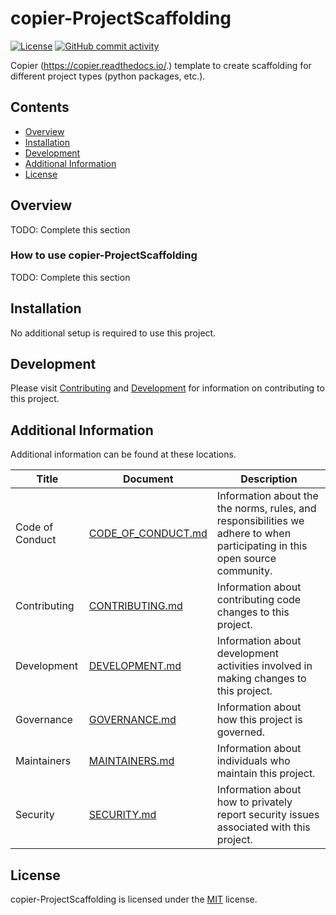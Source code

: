 # copier-ProjectScaffolding

<!-- BEGIN: Exclude Package -->
[![License](https://img.shields.io/github/license/gt-sse-center/copier-ProjectScaffolding?color=dark-green)](https://github.com/gt-sse-center/copier-ProjectScaffolding/blob/master/LICENSE.txt)
[![GitHub commit activity](https://img.shields.io/github/commit-activity/y/gt-sse-center/copier-ProjectScaffolding?color=dark-green)](https://github.com/gt-sse-center/copier-ProjectScaffolding/commits/main/)
<!-- END: Exclude Package -->

Copier (https://copier.readthedocs.io/.) template to create scaffolding for different project types (python packages, etc.).

<!-- BEGIN: Exclude Package -->
## Contents
- [Overview](#overview)
- [Installation](#installation)
- [Development](#development)
- [Additional Information](#additional-information)
- [License](#license)
<!-- END: Exclude Package -->

## Overview
TODO: Complete this section

### How to use copier-ProjectScaffolding
TODO: Complete this section

<!-- BEGIN: Exclude Package -->
## Installation
No additional setup is required to use this project.

## Development
Please visit [Contributing](https://github.com/gt-sse-center/copier-ProjectScaffolding/blob/main/CONTRIBUTING.md) and [Development](https://github.com/gt-sse-center/copier-ProjectScaffolding/blob/main/DEVELOPMENT.md) for information on contributing to this project.
<!-- END: Exclude Package -->

## Additional Information
Additional information can be found at these locations.

| Title | Document | Description |
| --- | --- | --- |
| Code of Conduct | [CODE_OF_CONDUCT.md](https://github.com/gt-sse-center/copier-ProjectScaffolding/blob/main/CODE_OF_CONDUCT.md) | Information about the the norms, rules, and responsibilities we adhere to when participating in this open source community. |
| Contributing | [CONTRIBUTING.md](https://github.com/gt-sse-center/copier-ProjectScaffolding/blob/main/CONTRIBUTING.md) | Information about contributing code changes to this project. |
| Development | [DEVELOPMENT.md](https://github.com/gt-sse-center/copier-ProjectScaffolding/blob/main/DEVELOPMENT.md) | Information about development activities involved in making changes to this project. |
| Governance | [GOVERNANCE.md](https://github.com/gt-sse-center/copier-ProjectScaffolding/blob/main/GOVERNANCE.md) | Information about how this project is governed. |
| Maintainers | [MAINTAINERS.md](https://github.com/gt-sse-center/copier-ProjectScaffolding/blob/main/MAINTAINERS.md) | Information about individuals who maintain this project. |
| Security | [SECURITY.md](https://github.com/gt-sse-center/copier-ProjectScaffolding/blob/main/SECURITY.md) | Information about how to privately report security issues associated with this project. |

## License

copier-ProjectScaffolding is licensed under the <a href="https://choosealicense.com/licenses/mit/" target="_blank">MIT</a> license.
